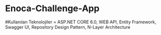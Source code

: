 # Enoca-Challenge-App

#Kullanılan Teknolojiler = ASP.NET CORE 6.0, WEB API, Entity Framework, Swagger UI,  Repository Design Pattern, N-Layer Architecture
